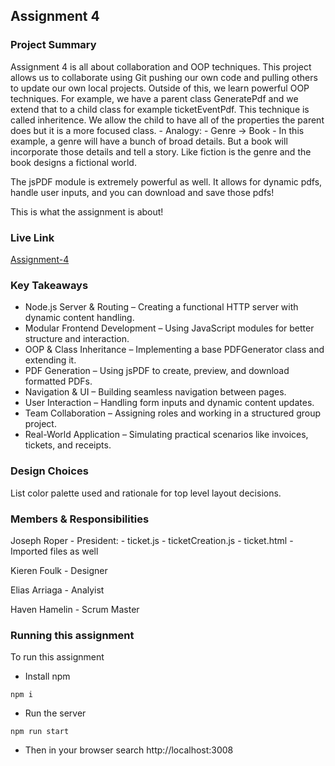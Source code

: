 ## Assignment 4

### Project Summary

Assignment 4 is all about collaboration and OOP techniques. This project allows us to collaborate using Git pushing our own code and pulling others to update our own local projects. Outside of this, we learn powerful OOP techniques. For example, we have a parent class GeneratePdf and we extend that to a child class for example ticketEventPdf. This technique is called inheritence. We allow the child to have all of the properties the parent does but it is a more focused class. 
    - Analogy: 
        - Genre -> Book
        - In this example, a genre will have a bunch of broad details. But a book will incorporate those details and tell a story. Like fiction is the genre and the book designs a fictional world. 

The jsPDF module is extremely powerful as well. It allows for dynamic pdfs, handle user inputs, and you can download and save those pdfs! 

This is what the assignment is about!

### Live Link

[Assignment-4](https://sp25-n220.github.io/homework-4/views/index.html)

### Key Takeaways

- Node.js Server & Routing – Creating a functional HTTP server with dynamic content handling.
- Modular Frontend Development – Using JavaScript modules for better structure and interaction.
- OOP & Class Inheritance – Implementing a base PDFGenerator class and extending it.
- PDF Generation – Using jsPDF to create, preview, and download formatted PDFs.
- Navigation & UI – Building seamless navigation between pages.
- User Interaction – Handling form inputs and dynamic content updates.
- Team Collaboration – Assigning roles and working in a structured group project.
- Real-World Application – Simulating practical scenarios like invoices, tickets, and receipts.

### Design Choices

List color palette used and rationale for top level layout decisions.

### Members & Responsibilities

Joseph Roper - President:
    - ticket.js
    - ticketCreation.js
    - ticket.html
    - Imported files as well

Kieren Foulk - Designer 

Elias Arriaga - Analyist

Haven Hamelin - Scrum Master






### Running this assignment 

To run this assignment 

- Install npm

`npm i`

- Run the server

`npm run start`

- Then in your browser search http://localhost:3008
